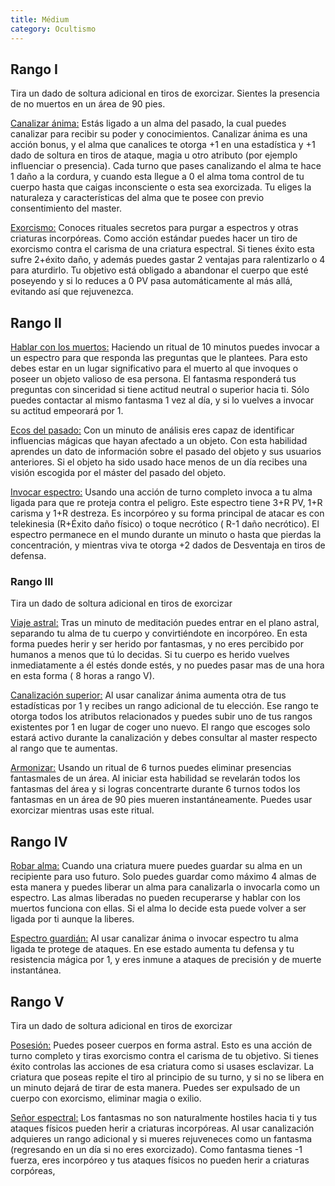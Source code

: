 ```yaml
---
title: Médium
category: Ocultismo
---
```


## Rango I 

Tira un dado de soltura adicional en tiros de exorcizar. Sientes la presencia de no muertos en un área de 90 pies.

<u>Canalizar ánima:</u> Estás ligado a un alma del pasado, la cual puedes canalizar para recibir su poder y conocimientos. Canalizar ánima es una acción bonus, y el alma que canalices te otorga +1 en una estadística y +1 dado de soltura en tiros de ataque, magia u otro atributo (por ejemplo influenciar o presencia). Cada turno que pases canalizando el alma te hace 1 daño a la cordura, y cuando esta llegue a 0 el alma toma control de tu cuerpo hasta que caigas inconsciente o esta sea exorcizada. Tu eliges la naturaleza y características del alma que te posee con previo consentimiento del master.

<u>Exorcismo:</u> Conoces rituales secretos para purgar a espectros y otras criaturas incorpóreas. Como acción estándar puedes hacer un tiro de exorcismo contra el carisma de una criatura espectral. Si tienes éxito esta sufre 2+éxito daño, y además puedes gastar 2 ventajas para ralentizarlo o 4 para aturdirlo. Tu objetivo está obligado a abandonar el cuerpo que esté poseyendo y si lo reduces a 0 PV pasa automáticamente al más allá, evitando así que rejuvenezca.

## Rango II

<u>Hablar con los muertos:</u> Haciendo un ritual de 10 minutos puedes invocar a un espectro para que responda las preguntas que le plantees. Para esto debes estar en un lugar significativo para el muerto al que invoques o poseer un  objeto valioso de esa persona. El fantasma responderá tus preguntas con sinceridad si tiene actitud neutral o superior hacia ti. Sólo puedes contactar al mismo fantasma 1 vez al día, y si lo vuelves a invocar su actitud empeorará por 1.

<u>Ecos del pasado:</u> Con un minuto de análisis eres  capaz de identificar influencias mágicas que hayan afectado a un objeto. Con esta habilidad aprendes un dato de información sobre el pasado del objeto y sus usuarios anteriores. Si el objeto ha sido usado hace menos de un día recibes una visión escogida por el máster del pasado del objeto.

<u>Invocar espectro:</u> Usando una acción de turno completo invoca a tu alma ligada para que re proteja contra el peligro. Este espectro tiene 3+R PV, 1+R carisma y 1+R destreza. Es incorpóreo y su forma principal de atacar es con telekinesia (R+Éxito daño físico) o toque necrótico ( R-1 daño necrótico). El espectro permanece en el mundo durante un minuto o hasta que pierdas la concentración, y mientras viva te otorga +2 dados de Desventaja en tiros de defensa.

### Rango III

Tira un dado de soltura adicional en tiros de exorcizar

<u>Viaje astral:</u> Tras un minuto de meditación puedes entrar en el plano astral, separando tu alma de tu cuerpo y convirtiéndote en incorpóreo. En esta forma puedes herir y ser herido por fantasmas, y no eres percibido por humanos a menos que tú lo decidas. Si tu cuerpo es herido vuelves inmediatamente a él estés donde estés, y no puedes pasar mas de una hora en esta forma ( 8 horas a rango V).

<u>Canalización superior:</u> Al usar canalizar ánima aumenta otra de tus estadísticas por 1 y recibes un rango adicional de tu elección. Ese rango te otorga todos los atributos relacionados y puedes subir uno de tus rangos existentes por 1 en lugar de coger uno nuevo. El rango que escoges solo estará activo durante la canalización y debes consultar al master respecto al rango que te aumentas.

<u>Armonizar:</u> Usando un ritual de 6 turnos puedes eliminar presencias fantasmales de un área. Al iniciar esta habilidad se revelarán todos los fantasmas del área y si logras concentrarte durante 6 turnos todos los fantasmas en un área de 90 pies mueren instantáneamente. Puedes usar exorcizar mientras usas este ritual.

## Rango IV

<u>Robar alma:</u> Cuando una criatura muere puedes guardar su alma en un recipiente para uso futuro. Solo puedes guardar como máximo 4 almas de esta manera y puedes liberar un alma para canalizarla o invocarla como un espectro. Las almas liberadas no pueden recuperarse y hablar con los muertos funciona con ellas. Si el alma lo decide esta puede volver a ser ligada por ti aunque la liberes.

<u>Espectro guardián:</u> Al usar canalizar ánima o invocar espectro tu alma ligada te protege de ataques. En ese estado aumenta tu defensa y tu resistencia mágica por 1, y eres inmune a ataques de precisión y de muerte instantánea.

## Rango V

Tira un dado de soltura adicional en tiros de exorcizar

<u>Posesión:</u> Puedes poseer cuerpos en forma astral. Esto es una acción de turno completo y tiras exorcismo contra el carisma de tu objetivo. Si tienes éxito controlas las acciones de esa criatura como si usases esclavizar. La criatura que poseas repite el tiro al principio  de su turno, y si no se libera en un minuto dejará de tirar de esta manera. Puedes ser expulsado de un cuerpo con exorcismo, eliminar magia o exilio.

<u>Señor espectral:</u> Los fantasmas no son naturalmente hostiles hacia ti y tus ataques físicos pueden herir a criaturas incorpóreas. Al usar canalización adquieres un rango adicional y si mueres rejuveneces como  un fantasma (regresando en un día si no eres exorcizado). Como fantasma tienes -1 fuerza, eres incorpóreo y tus ataques físicos no pueden herir a criaturas corpóreas, 